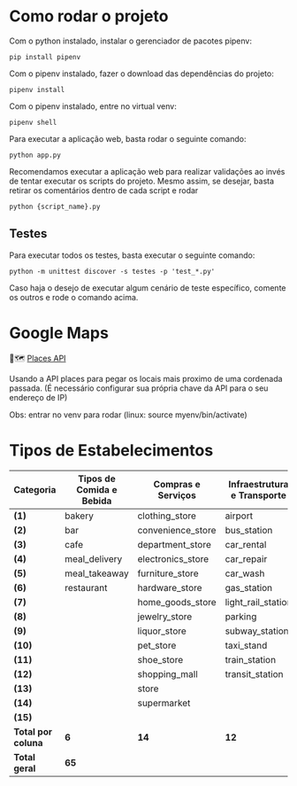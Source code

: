 # Como rodar o projeto

Com o python instalado, instalar o gerenciador de pacotes pipenv:
```
pip install pipenv
```

Com o pipenv instalado, fazer o download das dependências do projeto:
```
pipenv install
```
Com o pipenv instalado, entre no virtual venv:
```
pipenv shell
```

Para executar a aplicação web, basta rodar o seguinte comando:
```
python app.py
```

Recomendamos executar a aplicação web para realizar validações ao invés de tentar executar os scripts do projeto. Mesmo assim, se desejar, basta retirar os comentários dentro de cada script e rodar
```
python {script_name}.py
```
## Testes
Para executar todos os testes, basta executar o seguinte comando:
```
python -m unittest discover -s testes -p 'test_*.py'
```

Caso haja o desejo de executar algum cenário de teste específico, comente os outros e rode o comando acima.


# Google Maps
📌🗺 [Places API](https://console.cloud.google.com/marketplace/product/google/places.googleapis.com?hl=en&project=level-epoch-424911-t1)

Usando a API places para pegar os locais mais proximo de uma cordenada passada.
(É necessário configurar sua própria chave da API para o seu endereço de IP)

Obs: entrar no venv para rodar (linux: source myenv/bin/activate)



# Tipos de Estabelecimentos
| Categoria            | Tipos de Comida e Bebida | Compras e Serviços | Infraestrutura e Transporte | Saúde e Serviços Médicos | Serviços Públicos e Locais de Interesse | Recreação e Entretenimento |
|----------------------|--------------------------|-------------------|-----------------------------|--------------------------|-----------------------------------------|----------------------------|
| **(1)**              | bakery                   | clothing_store    | airport                     | dentist                  | atm                                     | amusement_park             |
| **(2)**              | bar                      | convenience_store | bus_station                 | doctor                   | bank                                    | aquarium                   |
| **(3)**              | cafe                     | department_store  | car_rental                  | hospital                 | church                                  | art_gallery                |
| **(4)**              | meal_delivery            | electronics_store | car_repair                  | pharmacy                 | city_hall                               | bowling_alley              |
| **(5)**              | meal_takeaway            | furniture_store   | car_wash                    | physiotherapist          | courthouse                              | casino                     |
| **(6)**              | restaurant               | hardware_store    | gas_station                 | veterinary_care          | embassy                                 | movie_theater              |
| **(7)**              |                          | home_goods_store  | light_rail_station          |                          | fire_station                            | museum                     |
| **(8)**              |                          | jewelry_store     | parking                     |                          | library                                 | night_club                 |
| **(9)**              |                          | liquor_store      | subway_station              |                          | local_government_office                 | park                       |
| **(10)**             |                          | pet_store         | taxi_stand                  |                          | mosque                                  | spa                        |
| **(11)**             |                          | shoe_store        | train_station               |                          | police                                  | stadium                    |
| **(12)**             |                          | shopping_mall     | transit_station             |                          | post_office                             | zoo                        |
| **(13)**             |                          | store             |                             |                          | school                                  |                            |
| **(14)**             |                          | supermarket       |                             |                          | synagogue                               |                            |
| **(15)**             |                          |                   |                             |                          | university                              |                            |
| **Total por coluna** | **6**                    | **14**            | **12**                      | **6**                    | **15**                                  | **12**                     |
| **Total geral**      | **65**                   |                   |                             |                          |                                         |                            |
